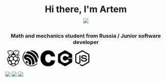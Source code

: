 <h1 align="center">Hi there, I'm Artem
<div id="badges" height:100px >
  <img src="https://github.com/blackcater/blackcater/raw/main/images/Hi.gif" height="32"/></h1>
  <h3 align="center">Math and mechanics student from Russia / Junior software developer</h3>
</div>
<div display = flex justify-content: space-between>
  <img src="raspberrypi.svg"   height = 50px background-color = white>
  <img src="espressif.svg" height = 50px background-color = white>
  <img src="c.svg"  height = 50px background-color = white>
  <img src="cplusplus.svg"  height = 50px background-color = white>
  <img src="nodedotjs.svg"  height = 50px background-color = white>
</div>

  ![](https://github-profile-summary-cards.vercel.app/api/cards/profile-details?username=assppex&theme=solarized_dark)
  ![](https://github-profile-summary-cards.vercel.app/api/cards/most-commit-language?username=assppex&theme=solarized_dark)
  ![](https://github-profile-summary-cards.vercel.app/api/cards/repos-per-language?username=assppex&theme=solarized_dark)

<!--
**Assppex/Assppex** is a ✨ _special_ ✨ repository because its `README.md` (this file) appears on your GitHub profile.

Here are some ideas to get you started:

- 🔭 I’m currently working on ...
- 🌱 I’m currently learning ...
- 👯 I’m looking to collaborate on ...
- 🤔 I’m looking for help with ...
- 💬 Ask me about ...
- 📫 How to reach me: ...
- 😄 Pronouns: ...
- ⚡ Fun fact: ...
-->
